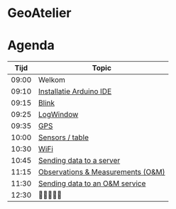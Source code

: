 # GeoAtelier

# Agenda

| Tijd  | Topic |
| ----- | ----------- |
| 09:00 | Welkom
| 09:10 | [Installatie Arduino IDE](https://github.com/flagis/GeoAtelier/tree/main/0_Installatie)
| 09:15 | [Blink]()
| 09:25 | [LogWindow]()
| 09:35 | [GPS]()
| 10:00 | [Sensors / table]()
| 10:30 | [WiFi]()
| 10:45 | [Sending data to a server]()
| 11:15 | [Observations & Measurements (O&M)]()
| 11:30 | [Sending data to an O&M service]()
| 12:30 | 🍕🍕🍕🍕🍕
